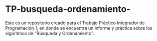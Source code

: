 # TP-busqueda-ordenamiento-
Este es un repositorio creado para el Trabajo Práctico Integrador de Programación 1, en donde se encuentra un informe y práctica sobre los algoritmos de "Búsqueda y Ordenamiento".  
